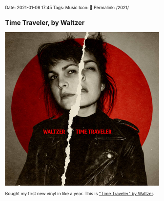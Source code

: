 Date: 2021-01-08 17:45
Tags: Music
Icon: 🎵
Permalink: /2021/

## Time Traveler, by Waltzer

![Waltzer](/_img/2021/2021-01-08-waltzer.jpg)

Bought my first new vinyl in like a year. This is ["Time Traveler" by Waltzer](https://wltzr.bandcamp.com/album/time-traveler).

